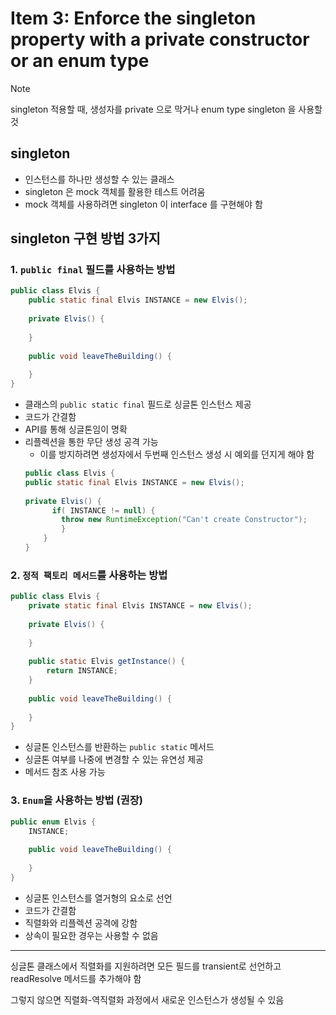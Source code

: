 # Item 3: Enforce the singleton property with a private constructor or an enum type
> [!note]
> singleton 적용할 때,
> 생성자를 private 으로 막거나 enum type singleton 을 사용할 것

## singleton
- 인스턴스를 하나만 생성할 수 있는 클래스
- singleton 은 mock 객체를 활용한 테스트 어려움
- mock 객체를 사용하려면 singleton 이 interface 를 구현해야 함

## singleton 구현 방법 3가지
### 1. `public final` 필드를 사용하는 방법
```java
public class Elvis {
    public static final Elvis INSTANCE = new Elvis();
    
    private Elvis() {
        
    }
    
    public void leaveTheBuilding() {
        
    }
}
```

- 클래스의 `public static final` 필드로 싱글톤 인스턴스 제공
- 코드가 간결함
- API를 통해 싱글톤임이 명확
- 리플렉션을 통한 무단 생성 공격 가능
    - 이를 방지하려면 생성자에서 두번째 인스턴스 생성 시 예외를 던지게 해야 함
    ```java
    public class Elvis {
    public static final Elvis INSTANCE = new Elvis();
        
    private Elvis() { 
          if( INSTANCE != null) {
            throw new RuntimeException("Can't create Constructor");
            }    
        }
    }    
    ```
    
### 2. `정적 팩토리 메서드`를 사용하는 방법
```java
public class Elvis {
    private static final Elvis INSTANCE = new Elvis();
    
    private Elvis() {
        
    }
    
    public static Elvis getInstance() {
        return INSTANCE; 
    }
    
    public void leaveTheBuilding() {
        
    }
}
```

- 싱글톤 인스턴스를 반환하는 `public static` 메서드
- 싱글톤 여부를 나중에 변경할 수 있는 유연성 제공
- 메서드 참조 사용 가능
    
### 3. `Enum`을 사용하는 방법 (권장)
```java
public enum Elvis {
    INSTANCE;
    
    public void leaveTheBuilding() {
        
    }
}
```

- 싱글톤 인스턴스를 열거형의 요소로 선언
- 코드가 간결함
- 직렬화와 리플렉션 공격에 강함
- 상속이 필요한 경우는 사용할 수 없음

---

싱글톤 클래스에서 직렬화를 지원하려면
모든 필드를 transient로 선언하고
readResolve 메서드를 추가해야 함

그렇지 않으면 직렬화-역직렬화 과정에서
새로운 인스턴스가 생성될 수 있음

